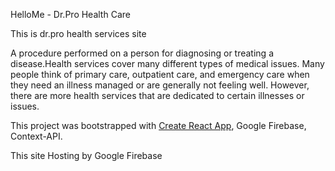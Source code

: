 HelloMe - Dr.Pro Health Care 

This is dr.pro health services site

 A procedure performed on a person for diagnosing or treating a disease.Health services cover many different types of medical issues. Many people think of primary care, outpatient care, and emergency care when they need an illness managed or are generally not feeling well. However, there are more health services that are dedicated to certain illnesses or issues.


This project was bootstrapped with [Create React App](https://github.com/facebook/create-react-app), Google Firebase, Context-API.

This site Hosting by Google Firebase


